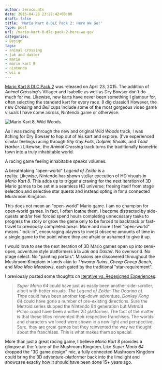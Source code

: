 ```yaml
---
author: zerocounts
date: 2015-04-26 23:27:42+00:00
draft: false
title: 'Mario Kart 8 DLC Pack 2: Here We Go!'
type: post
url: /mario-kart-8-dlc-pack-2-here-we-go/
categories:
- Design
tags:
- animal crossing
- jak and daxter
- mario
- mario kart 8
- nintendo
- wii u
---
```


[Mario Kart 8 DLC Pack 2](http://mariokart8.nintendo.com/dlc/) was released on April 23, 2015. The addition of _Animal Crossing's_ Villager and Isabelle as well as Dry Bowser don't do much for me. Likewise, new karts have never been something I glamour for, often selecting the standard kart for every race. (I dig classic!) However, the new _Crossing_ and _Bell_ cups include some of the most gorgeous video game visuals I have come across, Nintendo game or otherwise.

![Mario Kart 8, Wild Woods](/mario-kart-8-wild-woods.jpg)

As I was racing through the new and original _Wild Woods_ track, I was itching for Dry Bowser to hop out of his kart and explore. (I've experienced similar feelings racing through _Shy Guy Falls_, _Dolphin Shoals_, and _Toad Harbor_.) Likewise, the _Animal Crossing_ track turns the traditionally isometric town into a truly inhabitable world.

A racing game feeling inhabitable speaks volumes.

A breathtaking "open-world" _Legend of Zelda_ is a reality. Likewise, Nintendo has shown stellar execution of HD visuals in _Mario Kart 8_. This adds up to trigger a craving for the next iteration of 3D Mario games to be set in a seamless HD universe; freeing itself from stage selection and selective star quests and instead opting in for a connected Mushroom Kingdom.

This does not mean an "open-world" Mario game. I am no champion for open-world games. In fact, I often loathe them. I become distracted by side-quests and/or feel forced spend hours completing unnecessary tasks to progress the story or grow the game only to be forced to backtrack or fast-travel to previously completed areas. More and more I feel "open-world" means "lock-in", encouraging players to invest obscene amounts of time in a single game to the point where they are afraid or ashamed to give it up.

I would love to see the next iteration of 3D Mario games open up into semi-open, adventure style platformers à la _Jak and Daxter_. No overworld. No stage select. No "painting portals". Missions are discovered throughout the Mushroom Kingdom in lands akin to _Thwomp Ruins_, _Cheep Cheep Beach_, and _Moo Moo Meadows_, each gated by the traditional "star-requirement".

I previously posted some thoughts on [Iterative vs. Redesigned Experiences](/2014/11/22/iterative-vs-redesign/):

> _Super Mario 64_ could have just as easily been another side-scroller, albeit with better visuals. _The Legend of Zelda: The Ocarina of Time_ could have been another top-down adventure. _Donkey Kong 64_ could have gone a number of pre-existing directions. Sure the Metroid series skipped the Nintendo 64 generation but _Metroid Prime_ could have been another 2D platformer. The fact of the matter is that these titles reinvented their respective franchises. The worlds and characters we loved were shown in a new light and perspective. Sure, they are great games but they reinvented the way we thought about the franchises. This is what makes them so special.

More than just a great racing game, I believe _Mario Kart 8_ provides a glimpse at the future of the Mushroom Kingdom. Like _Super Mario 64_ dropped the "3D game design" mic, a fully connected Mushroom Kingdom could bring the 3D adventure-platformer back into the limelight and showcase exactly how it should have been done 15+ years ago.
